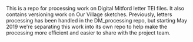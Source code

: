 This is a repo for processing work on Digital Mitford letter TEI files. 
It also contains versioning work on Our Village sketches.
Previously, letters processing has been handled in the DM_processing repo, but starting May 2019 we're separating this work into its own repo to help make the processing more efficient and easier to share with the project team.
